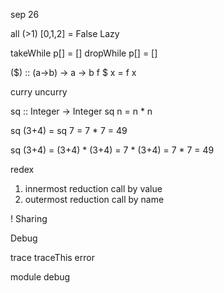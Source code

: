 sep 26 

all (>1) [0,1,2] = False
Lazy

takeWhile p[] = [] 
dropWhile p[] = []

($) :: (a->b) -> a -> b
f $ x = f x 

curry
uncurry 

sq :: Integer -> Integer 
sq n = n * n 

sq (3+4) = sq 7 = 7 * 7 = 49 

sq (3+4) = (3+4) * (3+4) = 7 * (3+4) = 7 * 7 = 49

redex 
1. innermost reduction 
    call by value 
2. outermost reduction 
    call by name 

! Sharing

Debug 

trace 
traceThis 
error

module debug 

